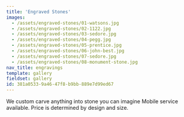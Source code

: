 ```yaml
---
title: 'Engraved Stones'
images:
  - /assets/engraved-stones/01-watsons.jpg
  - /assets/engraved-stones/02-1122.jpg
  - /assets/engraved-stones/03-sedore.jpg
  - /assets/engraved-stones/04-pegg.jpg
  - /assets/engraved-stones/05-prentice.jpg
  - /assets/engraved-stones/06-john-best.jpg
  - /assets/engraved-stones/07-sedore.jpg
  - /assets/engraved-stones/08-monument-stone.jpg
nav_title: engravings
template: gallery
fieldset: gallery
id: 381a0533-9a46-47f8-b9bb-889e7d99ed67
---
```

We custom carve anything into stone you can imagine
Mobile service available. Price is determined by design and size.
